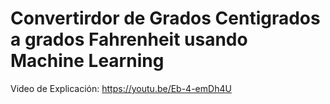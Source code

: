 # Convertirdor de Grados Centigrados a grados Fahrenheit usando Machine Learning

Video de Explicación: https://youtu.be/Eb-4-emDh4U

